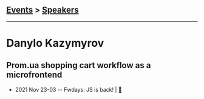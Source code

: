 ## [Events](../README.md) > [Speakers](../speakers.md)
---

# Danylo Kazymyrov

## Prom.ua shopping cart workflow as a microfrontend
- 2021 Nov 23-03 -- Fwdays: JS is back!  | [:notebook:](https://www.slideshare.net/fwdays/promua-shopping-cart-workflow-as-a-microfrontend-danylo-kazymyrov)  
